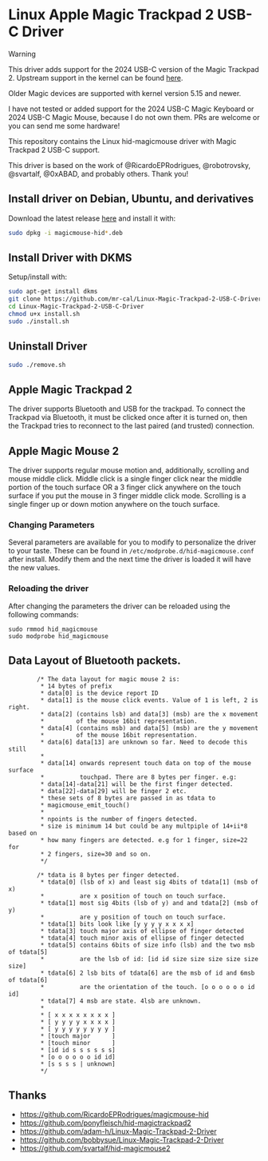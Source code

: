 # Linux Apple Magic Trackpad 2 USB-C Driver

> [!WARNING]
> This driver adds support for the 2024 USB-C version of the Magic Trackpad 2. Upstream support in the kernel can be found [here](https://patchwork.kernel.org/project/linux-input/patch/20241110002816.6064-1-callahankovacs@gmail.com/).
>
> Older Magic devices are supported with kernel version 5.15 and newer.
>
> I have not tested or added support for the 2024 USB-C Magic Keyboard or 2024 USB-C Magic Mouse, because I do not own them. PRs are welcome or you can send me some hardware!

This repository contains the Linux hid-magicmouse driver with Magic Trackpad 2 USB-C support.

This driver is based on the work of @RicardoEPRodrigues, @robotrovsky, @svartalf, @0xABAD, and probably others. Thank you!

## Install driver on Debian, Ubuntu, and derivatives

Download the latest release [here](https://github.com/mr-cal/Linux-Magic-Trackpad-2-USB-C-Driver/releases) and install it with:

```bash
sudo dpkg -i magicmouse-hid*.deb
```

## Install Driver with DKMS

Setup/install with:

```bash
sudo apt-get install dkms
git clone https://github.com/mr-cal/Linux-Magic-Trackpad-2-USB-C-Driver.git
cd Linux-Magic-Trackpad-2-USB-C-Driver
chmod u+x install.sh
sudo ./install.sh
```

## Uninstall Driver

```bash
sudo ./remove.sh
```

## Apple Magic Trackpad 2

The driver supports Bluetooth and USB for the trackpad. To connect the Trackpad via Bluetooth, it must be clicked once after it is turned on, then the Trackpad tries to reconnect to the last paired (and trusted) connection.

## Apple Magic Mouse 2

The driver supports regular mouse motion and, additionally, scrolling and mouse middle click. Middle click is a single finger click near the middle portion of the touch surface OR a 3 finger click anywhere on the touch surface if you put the mouse in 3 finger middle click mode. Scrolling is a single finger up or down motion anywhere on the touch surface.

### Changing Parameters

Several parameters are available for you to modify to personalize the driver to your taste. These can be found in `/etc/modprobe.d/hid-magicmouse.conf` after install. Modify them and the next time the driver is loaded it will have the new values.

### Reloading the driver

After changing the parameters the driver can be reloaded using the following commands:

```
sudo rmmod hid_magicmouse
sudo modprobe hid_magicmouse
```

## Data Layout of Bluetooth packets.

```
		/* The data layout for magic mouse 2 is:
		 * 14 bytes of prefix
		 * data[0] is the device report ID
		 * data[1] is the mouse click events. Value of 1 is left, 2 is right.
		 * data[2] (contains lsb) and data[3] (msb) are the x movement
		 *         of the mouse 16bit representation.
		 * data[4] (contains msb) and data[5] (msb) are the y movement
		 *         of the mouse 16bit representation.
		 * data[6] data[13] are unknown so far. Need to decode this still
		 *
		 * data[14] onwards represent touch data on top of the mouse surface
		 *          touchpad. There are 8 bytes per finger. e.g:
		 * data[14]-data[21] will be the first finger detected.
		 * data[22]-data[29] will be finger 2 etc.
		 * these sets of 8 bytes are passed in as tdata to
		 * magicmouse_emit_touch()
		 *
		 * npoints is the number of fingers detected.
		 * size is minimum 14 but could be any multpiple of 14+ii*8 based on
		 * how many fingers are detected. e.g for 1 finger, size=22 for
		 * 2 fingers, size=30 and so on.
		 */

        /* tdata is 8 bytes per finger detected.
		 * tdata[0] (lsb of x) and least sig 4bits of tdata[1] (msb of x)
		 *          are x position of touch on touch surface.
		 * tdata[1] most sig 4bits (lsb of y) and and tdata[2] (msb of y)
		 *          are y position of touch on touch surface.
		 * tdata[1] bits look like [y y y y x x x x]
		 * tdata[3] touch major axis of ellipse of finger detected
		 * tdata[4] touch minor axis of ellipse of finger detected
		 * tdata[5] contains 6bits of size info (lsb) and the two msb of tdata[5]
		 *          are the lsb of id: [id id size size size size size size]
		 * tdata[6] 2 lsb bits of tdata[6] are the msb of id and 6msb of tdata[6]
		 *          are the orientation of the touch. [o o o o o o id id]
		 * tdata[7] 4 msb are state. 4lsb are unknown.
		 *
		 * [ x x x x x x x x ]
		 * [ y y y y x x x x ]
		 * [ y y y y y y y y ]
		 * [touch major      ]
		 * [touch minor      ]
		 * [id id s s s s s s]
		 * [o o o o o o id id]
		 * [s s s s | unknown]
		 */
```

## Thanks
* https://github.com/RicardoEPRodrigues/magicmouse-hid
* https://github.com/ponyfleisch/hid-magictrackpad2
* https://github.com/adam-h/Linux-Magic-Trackpad-2-Driver
* https://github.com/bobbysue/Linux-Magic-Trackpad-2-Driver
* https://github.com/svartalf/hid-magicmouse2
